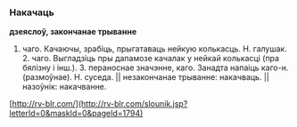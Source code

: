 ### Накачаць
**дзеяслоў, закончанае трыванне**

1. чаго. Качаючы, зрабіць, прыгатаваць нейкую колькасць. Н. галушак. 2. чаго. Выгладзіць пры дапамозе качалак у нейкай колькасці (пра бялізну і інш.). 3. пераноснае значэнне, каго. Занадта напаіць каго-н. (размоўнае). Н. суседа. || незакончанае трыванне: накачваць. || назоўнік: накачванне.

<a rel="author">[http://rv-blr.com/](http://rv-blr.com/slounik.jsp?letterId=0&maskId=0&pageId=1794)</a>
